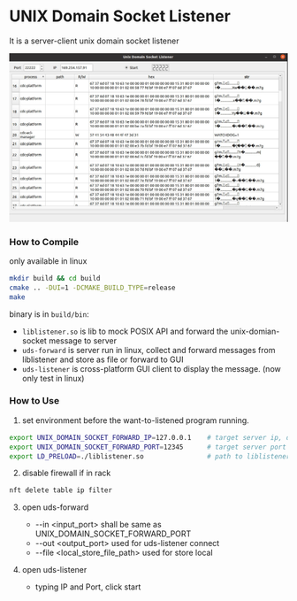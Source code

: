 # UNIX Domain Socket Listener
It is a server-client unix domain socket listener

![unix domain socket listener](docs/listener.jpg)


### How to Compile
only available in linux
```bash
mkdir build && cd build
cmake .. -DUI=1 -DCMAKE_BUILD_TYPE=release
make
```

binary is in `build/bin`:
 - `liblistener.so` is lib to mock POSIX API and forward the unix-domian-socket message to server
 - `uds-forward` is server run in linux, collect and forward messages from liblistener and store as file or forward to GUI
 - `uds-listener` is cross-platform GUI client to display the message. (now only test in linux)

### How to Use
1. set environment before the want-to-listened program running.
```bash
export UNIX_DOMAIN_SOCKET_FORWARD_IP=127.0.0.1    # target server ip, default localhost
export UNIX_DOMAIN_SOCKET_FORWARD_PORT=12345      # target server port
export LD_PRELOAD=./liblistener.so                # path to liblistener.so
```

2. disable firewall if in rack
```bash
nft delete table ip filter
```

3. open uds-forward
   - --in <input_port>                shall be same as UNIX_DOMAIN_SOCKET_FORWARD_PORT
   - --out <output_port>              used for uds-listener connect
   - --file <local_store_file_path>   used for store local

4. open uds-listener
   - typing IP and Port, click start